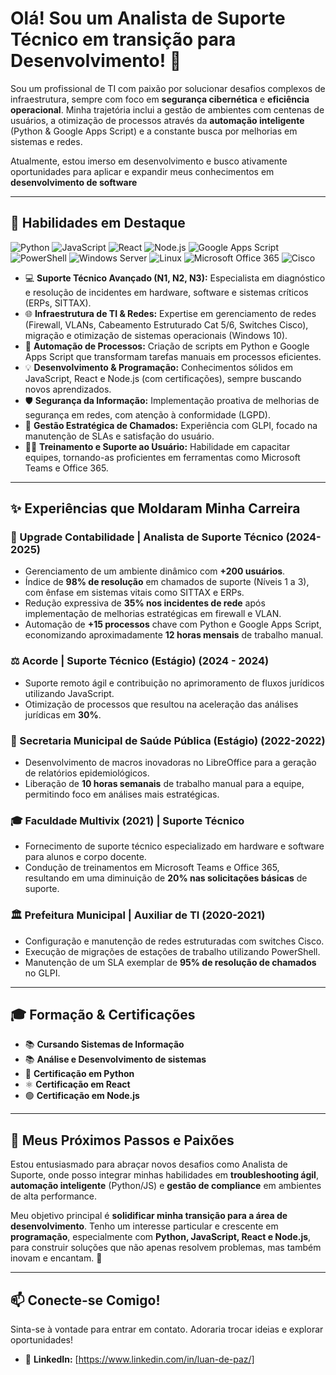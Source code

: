 # Olá! Sou um Analista de Suporte Técnico em transição para Desenvolvimento! 👋

Sou um profissional de TI com paixão por solucionar desafios complexos de infraestrutura, sempre com foco em **segurança cibernética** e **eficiência operacional**. Minha trajetória inclui a gestão de ambientes com centenas de usuários, a otimização de processos através da **automação inteligente** (Python & Google Apps Script) e a constante busca por melhorias em sistemas e redes.

Atualmente, estou imerso em desenvolvimento e busco ativamente oportunidades para aplicar e expandir meus conhecimentos em **desenvolvimento de software**

---

## 🚀 Habilidades em Destaque

<p align="left">
  <img src="https://img.shields.io/badge/Python-3776AB?style=for-the-badge&logo=python&logoColor=white" alt="Python"/>
  <img src="https://img.shields.io/badge/JavaScript-F7DF1E?style=for-the-badge&logo=javascript&logoColor=black" alt="JavaScript"/>
  <img src="https://img.shields.io/badge/React-20232A?style=for-the-badge&logo=react&logoColor=61DAFB" alt="React"/>
  <img src="https://img.shields.io/badge/Node.js-339933?style=for-the-badge&logo=nodedotjs&logoColor=white" alt="Node.js"/>
  <img src="https://img.shields.io/badge/Google%20Apps%20Script-4285F4?style=for-the-badge&logo=google&logoColor=white" alt="Google Apps Script"/>
  <img src="https://img.shields.io/badge/PowerShell-5391FE?style=for-the-badge&logo=powershell&logoColor=white" alt="PowerShell"/>
  <img src="https://img.shields.io/badge/Windows%20Server-0078D6?style=for-the-badge&logo=windows&logoColor=white" alt="Windows Server"/>
  <img src="https://img.shields.io/badge/Linux-FCC624?style=for-the-badge&logo=linux&logoColor=black" alt="Linux"/>
  <img src="https://img.shields.io/badge/Microsoft_Office_365-D83B01?style=for-the-badge&logo=microsoftoffice&logoColor=white" alt="Microsoft Office 365"/>
  <img src="https://img.shields.io/badge/Cisco-1BA0D7?style=for-the-badge&logo=cisco&logoColor=white" alt="Cisco"/>
</p>

* 💻 **Suporte Técnico Avançado (N1, N2, N3):** Especialista em diagnóstico e resolução de incidentes em hardware, software e sistemas críticos (ERPs, SITTAX).
* 🌐 **Infraestrutura de TI & Redes:** Expertise em gerenciamento de redes (Firewall, VLANs, Cabeamento Estruturado Cat 5/6, Switches Cisco), migração e otimização de sistemas operacionais (Windows 10).
* 🤖 **Automação de Processos:** Criação de scripts em Python e Google Apps Script que transformam tarefas manuais em processos eficientes.
* 💡 **Desenvolvimento & Programação:** Conhecimentos sólidos em JavaScript, React e Node.js (com certificações), sempre buscando novos aprendizados.
* 🛡️ **Segurança da Informação:** Implementação proativa de melhorias de segurança em redes, com atenção à conformidade (LGPD).
* 🎫 **Gestão Estratégica de Chamados:** Experiência com GLPI, focado na manutenção de SLAs e satisfação do usuário.
* 👨‍🏫 **Treinamento e Suporte ao Usuário:** Habilidade em capacitar equipes, tornando-as proficientes em ferramentas como Microsoft Teams e Office 365.

---

## ✨ Experiências que Moldaram Minha Carreira

### 🏢 Upgrade Contabilidade | Analista de Suporte Técnico (2024-2025)
* Gerenciamento de um ambiente dinâmico com **+200 usuários**.
* Índice de **98% de resolução** em chamados de suporte (Níveis 1 a 3), com ênfase em sistemas vitais como SITTAX e ERPs.
* Redução expressiva de **35% nos incidentes de rede** após implementação de melhorias estratégicas em firewall e VLAN.
* Automação de **+15 processos** chave com Python e Google Apps Script, economizando aproximadamente **12 horas mensais** de trabalho manual.

### ⚖️ Acorde | Suporte Técnico (Estágio) (2024 - 2024)
* Suporte remoto ágil e contribuição no aprimoramento de fluxos jurídicos utilizando JavaScript.
* Otimização de processos que resultou na aceleração das análises jurídicas em **30%**.

### 🏥 Secretaria Municipal de Saúde Pública (Estágio) (2022-2022)
* Desenvolvimento de macros inovadoras no LibreOffice para a geração de relatórios epidemiológicos.
* Liberação de **10 horas semanais** de trabalho manual para a equipe, permitindo foco em análises mais estratégicas.

### 🎓 Faculdade Multivix (2021) | Suporte Técnico
* Fornecimento de suporte técnico especializado em hardware e software para alunos e corpo docente.
* Condução de treinamentos em Microsoft Teams e Office 365, resultando em uma diminuição de **20% nas solicitações básicas** de suporte.

### 🏛️ Prefeitura Municipal | Auxiliar de TI (2020-2021)
* Configuração e manutenção de redes estruturadas com switches Cisco.
* Execução de migrações de estações de trabalho utilizando PowerShell.
* Manutenção de um SLA exemplar de **95% de resolução de chamados** no GLPI.

---

## 🎓 Formação & Certificações

* 📚 **Cursando Sistemas de Informação**
* 📚 **Análise e  Desenvolvimento de sistemas**
* 🐍 **Certificação em Python**
* ⚛️ **Certificação em React**
* 🟢 **Certificação em Node.js**

---

## 🌱 Meus Próximos Passos e Paixões

Estou entusiasmado para abraçar novos desafios como Analista de Suporte, onde posso integrar minhas habilidades em **troubleshooting ágil**, **automação inteligente** (Python/JS) e **gestão de compliance** em ambientes de alta performance.

Meu objetivo principal é **solidificar minha transição para a área de desenvolvimento**. Tenho um interesse particular e crescente em **programação**, especialmente com **Python, JavaScript, React e Node.js**, para construir soluções que não apenas resolvem problemas, mas também inovam e encantam. 🚀

---

## 📫 Conecte-se Comigo!

Sinta-se à vontade para entrar em contato. Adoraria trocar ideias e explorar oportunidades!

* 🔗 **LinkedIn:** [https://www.linkedin.com/in/luan-de-paz/]

